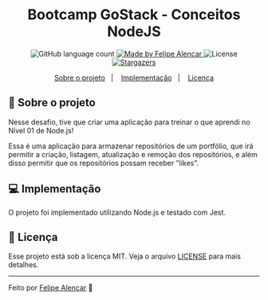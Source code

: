 <h1 align="center">Bootcamp GoStack - Conceitos NodeJS</h1>

<p align="center">
  <img alt="GitHub language count" src="https://img.shields.io/github/languages/count/alencarfff/gostack-conceitos-nodejs?color=%2304D361">

  <a href="https://linkedin.com/in/alencar-dev">
    <img alt="Made by Felipe Alencar" src="https://img.shields.io/badge/made%20by-Felipe%20Alencar-%2304D361">
  </a>

  <img alt="License" src="https://img.shields.io/badge/license-MIT-%2304D361">

  <a href="https://github.com/alencarfff/gostack-conceitos-nodejs/stargazers">
    <img alt="Stargazers" src="https://img.shields.io/github/stars/alencarfff/gostack-conceitos-nodejs?style=social">
  </a>
</p>

<p align="center">
  <a href="#rocket-sobre-o-projeto">Sobre o projeto</a>&nbsp;&nbsp;&nbsp;|&nbsp;&nbsp;&nbsp;
  <a href="#computer-implementação">Implementação</a>&nbsp;&nbsp;&nbsp;|&nbsp;&nbsp;&nbsp;
  <a href="#memo-licença">Licença</a>
</p>

## :rocket: Sobre o projeto

Nesse desafio, tive que criar uma aplicação para treinar o que aprendi no Nível 01 de Node.js!

Essa é uma aplicação para armazenar repositórios de um portfólio, que irá permitir a criação, listagem, atualização e remoção dos repositórios, e além disso permitir que os repositórios possam receber "likes".

## :computer: Implementação

O projeto foi implementado utilizando Node.js e testado com Jest.

## :memo: Licença

Esse projeto está sob a licença MIT. Veja o arquivo [LICENSE](LICENSE) para mais detalhes.

---

Feito por <a href="https://linkedin.com/in/alencar-dev" target="_blank">Felipe Alencar</a> :wave:
